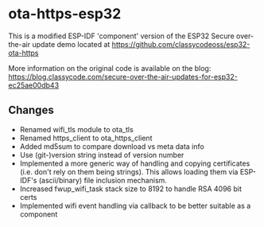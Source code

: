 # ota-https-esp32

This is a modified ESP-IDF 'component' version of the ESP32 Secure over-the-air update demo located at https://github.com/classycodeoss/esp32-ota-https

More information on the original code is available on the blog: https://blog.classycode.com/secure-over-the-air-updates-for-esp32-ec25ae00db43

## Changes

* Renamed wifi_tls module to ota_tls
* Renamed https_client to ota_https_client
* Added md5sum to compare download vs meta data info
* Use (git-)version string instead of version number
* Implemented a more generic way of handling and copying certificates (i.e. don't rely on them being strings).
  This allows loading them via ESP-IDF's (ascii/binary) file inclusion mechanism.
* Increased fwup_wifi_task stack size to 8192 to handle RSA 4096 bit certs
* Implemented wifi event handling via callback to be better suitable as a component
